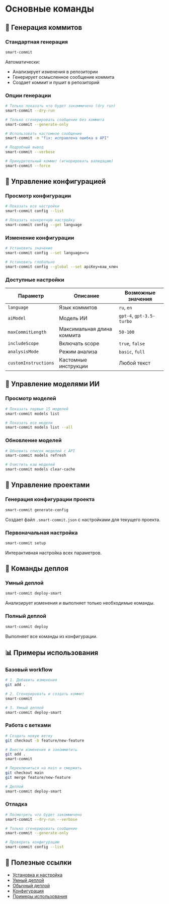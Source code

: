 # Основные команды

## 🚀 Генерация коммитов

### Стандартная генерация

```bash
smart-commit
```

Автоматически:
- Анализирует изменения в репозитории
- Генерирует осмысленное сообщение коммита
- Создает коммит и пушит в репозиторий

### Опции генерации

```bash
# Только показать что будет закоммичено (dry run)
smart-commit --dry-run

# Только сгенерировать сообщение без коммита
smart-commit --generate-only

# Использовать кастомное сообщение
smart-commit -m "fix: исправлена ошибка в API"

# Подробный вывод
smart-commit --verbose

# Принудительный коммит (игнорировать валидацию)
smart-commit --force
```

## 🔧 Управление конфигурацией

### Просмотр конфигурации

```bash
# Показать все настройки
smart-commit config --list

# Показать конкретную настройку
smart-commit config --get language
```

### Изменение конфигурации

```bash
# Установить значение
smart-commit config --set language=ru

# Установить глобально
smart-commit config --global --set apiKey=ваш_ключ
```

### Доступные настройки

| Параметр | Описание | Возможные значения |
|----------|----------|-------------------|
| `language` | Язык коммитов | `ru`, `en` |
| `aiModel` | Модель ИИ | `gpt-4`, `gpt-3.5-turbo` |
| `maxCommitLength` | Максимальная длина коммита | `50-100` |
| `includeScope` | Включать scope | `true`, `false` |
| `analysisMode` | Режим анализа | `basic`, `full` |
| `customInstructions` | Кастомные инструкции | Любой текст |

## 🤖 Управление моделями ИИ

### Просмотр моделей

```bash
# Показать первые 15 моделей
smart-commit models list

# Показать все модели
smart-commit models list --all
```

### Обновление моделей

```bash
# Обновить список моделей с API
smart-commit models refresh

# Очистить кэш моделей
smart-commit models clear-cache
```

## 📁 Управление проектами

### Генерация конфигурации проекта

```bash
smart-commit generate-config
```

Создает файл `.smart-commit.json` с настройками для текущего проекта.

### Первоначальная настройка

```bash
smart-commit setup
```

Интерактивная настройка всех параметров.

## 🚀 Команды деплоя

### Умный деплой

```bash
smart-commit deploy-smart
```

Анализирует изменения и выполняет только необходимые команды.

### Полный деплой

```bash
smart-commit deploy
```

Выполняет все команды из конфигурации.

## 📊 Примеры использования

### Базовый workflow

```bash
# 1. Добавить изменения
git add .

# 2. Сгенерировать и создать коммит
smart-commit

# 3. Умный деплой
smart-commit deploy-smart
```

### Работа с ветками

```bash
# Создать новую ветку
git checkout -b feature/new-feature

# Внести изменения и закоммитить
git add .
smart-commit

# Переключиться на main и смержить
git checkout main
git merge feature/new-feature

# Деплой
smart-commit deploy-smart
```

### Отладка

```bash
# Посмотреть что будет закоммичено
smart-commit --dry-run --verbose

# Только сгенерировать сообщение
smart-commit --generate-only

# Проверить конфигурацию
smart-commit config --list
```

## 🔗 Полезные ссылки

- [Установка и настройка](setup.md)
- [Умный деплой](smart-deploy.md)
- [Обычный деплой](deploy.md)
- [Конфигурация](configuration.md)
- [Примеры использования](examples.md)
